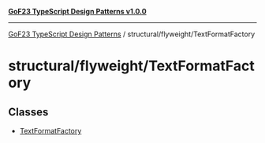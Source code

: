 [**GoF23 TypeScript Design Patterns v1.0.0**](../../../README.md)

***

[GoF23 TypeScript Design Patterns](../../../README.md) / structural/flyweight/TextFormatFactory

# structural/flyweight/TextFormatFactory

## Classes

- [TextFormatFactory](classes/TextFormatFactory.md)
